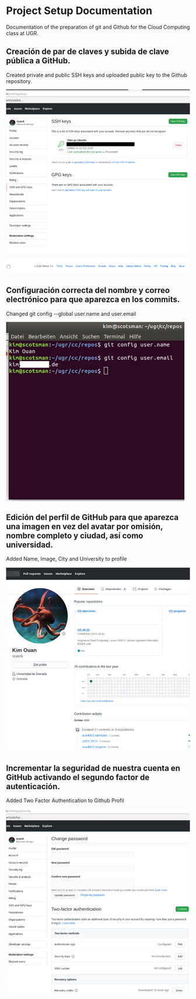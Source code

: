 # Project Setup Documentation
Documentation of the preparation of git and Github for the Cloud Computing class at UGR.

## Creación de par de claves y subida de clave pública a GitHub.
Created private and public SSH keys and uploaded public key to the Github repository. 

![public key](imgs/SSH_key.png)

## Configuración correcta del nombre y correo electrónico para que aparezca en los commits.
Changed git config --global user.name and user.email

![git config](imgs/git_config.png)

## Edición del perfil de GitHub para que aparezca una imagen en vez del avatar por omisión, nombre completo y ciudad, así como universidad.
Added Name, Image, City and University to profile

![profil](imgs/profile_edit.png)

## Incrementar la seguridad de nuestra cuenta en GitHub activando el segundo factor de autenticación.
Added Two Factor Authentication to Github Profil

![Two Factor Authentication](imgs/2FA.png)


